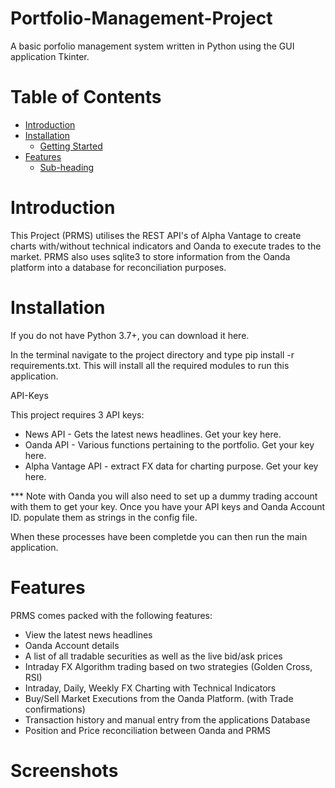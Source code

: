 # Portfolio-Management-Project
A basic porfolio management system written in Python using the GUI application Tkinter.

# Table of Contents
- [Introduction](#Introduction)
- [Installation](#Installation)
  * [Getting Started](#Getting-Started)
- [Features](#Features)
  * [Sub-heading](#sub-heading)

# Introduction
This Project (PRMS) utilises the REST API's of Alpha Vantage to create charts with/without technical indicators and Oanda to execute trades to the market. PRMS also uses sqlite3 to store information from the Oanda platform into a database for reconciliation purposes.

# Installation
If you do not have Python 3.7+, you can download it here.

In the terminal navigate to the project directory and type pip install -r requirements.txt. This will install all the required modules to run this application.

API-Keys

This project requires 3 API keys:
* News API - Gets the latest news headlines. Get your key here.
* Oanda API - Various functions pertaining to the portfolio. Get your key here.
* Alpha Vantage API - extract FX data for charting purpose. Get your key here.

*** Note with Oanda you will also need to set up a dummy trading account with them to get your key.
Once you have your API keys and Oanda Account ID. populate them as strings in the config file.

When these processes have been completde you can then run the main application.

# Features
PRMS comes packed with the following features:
* View the latest news headlines
* Oanda Account details
* A list of all tradable securities as well as the live bid/ask prices
* Intraday FX Algorithm trading based on two strategies (Golden Cross, RSI)
* Intraday, Daily, Weekly FX Charting with Technical Indicators
* Buy/Sell Market Executions from the Oanda Platform. (with Trade confirmations)
* Transaction history and manual entry from the applications Database
* Position and Price reconciliation between Oanda and PRMS

# Screenshots
